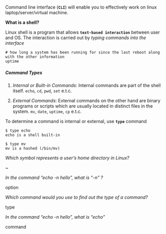 

###


Command line interface (**`CLI`**) will enable you to effectively work on linux laptop/server/virtual machine.


**What is a shell?**

Linux shell is a program that allows **`text-based interaction`** between user and OS. The interaction is carried out by _typing commands into the interface_


```
# how long a system has been running for since the last reboot along with the other information
uptime
```

#####  Command Types

1. _Internal or Built-in Commands_: Internal commands are part of the shell itself. `echo`, `cd`, `pwd`, `set` e.t.c.

2. _External Commands_: External commands on the other hand are binary programs or scripts which are usually located in distinct files in the system. `mv`, `date`, `uptime`, `cp` e.t.c.


To determine a command is internal or external, use **`type`** command

```
$ type echo
echo is a shell built-in 
```

```
$ type mv
mv is a hashed (/bin/mv)
```
_Which symbol represents a user’s home directory in Linux?_

~

_In the command “echo -n hello”, what is “-n” ?_

option

_Which command would you use to find out the type of a command?_

type

_In the command “echo -n hello”, what is “echo”_

command